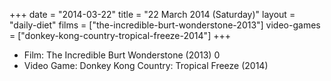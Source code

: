 +++
date = "2014-03-22"
title = "22 March 2014 (Saturday)"
layout = "daily-diet"
films = ["the-incredible-burt-wonderstone-2013"]
video-games = ["donkey-kong-country-tropical-freeze-2014"]
+++


* Film: The Incredible Burt Wonderstone (2013) 0
* Video Game: Donkey Kong Country: Tropical Freeze (2014)